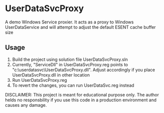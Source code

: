 # UserDataSvcProxy
A demo Windows Service proxier. It acts as a proxy to Windows UserDataService and will attempt to adjust the default ESENT cache buffer size

## Usage
1. Build the project using solution file UserDataSvcProxy.sln
2. Currently, "ServiceDll" in UserDataSvcProxy.reg points to "c:\userdatasvc\UserDataSvcProxy.dll". Adjust accordingly if you place UserDataSvcProxy.dll in other location
3. Run UserDataSvcProxy.reg
4. To revert the changes, you can run UserDataSvc.reg instead

DISCLAIMER: This project is meant for educational purpose only. The author helds no responsbility if you use this code in a production environment and causes any damage.

